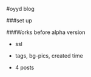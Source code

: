 #oyyd blog

###set up

###Works before alpha version
* ssl

* tags, bg-pics, created time

* 4 posts
